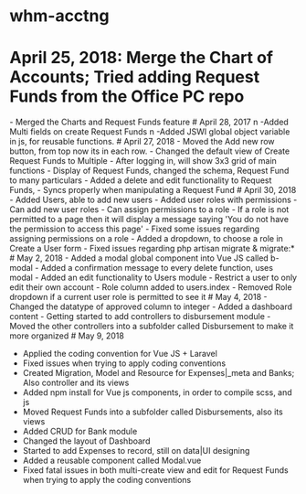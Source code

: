 # whm-acctng
# April 25, 2018: Merge the Chart of Accounts; Tried adding Request Funds from the Office PC repo
-   M e r g e d   t h e   C h a r t s   a n d   R e q u e s t   F u n d s   f e a t u r e  
 #   A p r i l   2 8 ,   2 0 1 7   \ n   - A d d e d   M u l t i   f i e l d s   o n   c r e a t e   R e q u e s t   F u n d s   \ n   - A d d e d   J S W I   g l o b a l   o b j e c t   v a r i a b l e   i n   j s ,   f o r   r e u s a b l e   f u n c t i o n s .  
 
 #   A p r i l   2 7 ,   2 0 1 8 
 -   M o v e d   t h e   A d d   n e w   r o w   b u t t o n ,   f r o m   t o p   n o w   i t s   i n   e a c h   r o w . 
 -   C h a n g e d   t h e   d e f a u l t   v i e w   o f   C r e a t e   R e q u e s t   F u n d s   t o   M u l t i p l e 
 -   A f t e r   l o g g i n g   i n ,   w i l l   s h o w   3 x 3   g r i d   o f   m a i n   f u n c t i o n s 
 -   D i s p l a y   o f   R e q u e s t   F u n d s ,   c h a n g e d   t h e   s c h e m a ,   R e q u e s t   F u n d   t o   m a n y   p a r t i c u l a r s 
  
 -   A d d e d   a   d e l e t e   a n d   e d i t   f u n c t i o n a l i t y   t o   R e q u e s t   F u n d s , 
 -   S y n c s   p r o p e r l y   w h e n   m a n i p u l a t i n g   a   R e q u e s t   F u n d 
  
 #   A p r i l   3 0 ,   2 0 1 8 
 -   A d d e d   U s e r s ,   a b l e   t o   a d d   n e w   u s e r s 
 -   A d d e d   u s e r   r o l e s   w i t h   p e r m i s s i o n s 
 -   C a n   a d d   n e w   u s e r   r o l e s 
 -   C a n   a s s i g n   p e r m i s s i o n s   t o   a   r o l e 
 -   I f   a   r o l e   i s   n o t   p e r m i t t e d   t o   a   p a g e   t h e n   i t   w i l l   d i s p l a y   a   m e s s a g e   s a y i n g   ' Y o u   d o   n o t   h a v e   t h e   p e r m i s s i o n   t o   a c c e s s   t h i s   p a g e ' 
  
 -   F i x e d   s o m e   i s s u e s   r e g a r d i n g   a s s i g n i n g   p e r m i s s i o n s   o n   a   r o l e 
 -   A d d e d   a   d r o p d o w n ,   t o   c h o o s e   a   r o l e   i n   C r e a t e   a   U s e r   f o r m 
 -   F i x e d   i s s u e s   r e g a r d i n g   p h p   a r t i s a n   m i g r a t e   &   m i g r a t e : * 
  
 #   M a y   2 ,   2 0 1 8 
 -   A d d e d   a   m o d a l   g l o b a l   c o m p o n e n t   i n t o   V u e   J S   c a l l e d   b - m o d a l 
 -   A d d e d   a   c o n f i r m a t i o n   m e s s a g e   t o   e v e r y   d e l e t e   f u n c t i o n ,   u s e s   m o d a l 
 -   A d d e d   a n   e d i t   f u n c t i o n a l i t y   t o   U s e r s   m o d u l e 
  
 -   R e s t r i c t   a   u s e r   t o   o n l y   e d i t   t h e i r   o w n   a c c o u n t 
 -   R o l e   c o l u m n   a d d e d   t o   u s e r s . i n d e x 
 -   R e m o v e d   R o l e   d r o p d o w n   i f   a   c u r r e n t   u s e r   r o l e   i s   p e r m i t t e d   t o   s e e   i t  
 #   M a y   4 ,   2 0 1 8 
 -   C h a n g e d   t h e   d a t a t y p e   o f   a p p r o v e d   c o l u m n   t o   i n t e g e r 
 -   A d d e d   a   d a s h b o a r d   c o n t e n t 
 -   G e t t i n g   s t a r t e d   t o   a d d   c o n t r o l l e r s   t o   d i s b u r s e m e n t   m o d u l e 
 -   M o v e d   t h e   o t h e r   c o n t r o l l e r s   i n t o   a   s u b f o l d e r   c a l l e d   D i s b u r s e m e n t   t o   m a k e   i t   m o r e   o r g a n i z e d 
  
 # May 9, 2018
- Applied the coding convention for Vue JS + Laravel
- Fixed issues when trying to apply coding conventions
- Created Migration, Model and Resource for Expenses|_meta and Banks; Also controller and its views
- Added npm install for Vue js components, in order to compile scss, and js
- Moved Request Funds into a subfolder called Disbursements, also its views
- Added CRUD for Bank module
- Changed the layout of Dashboard
- Started to add Expenses to record, still on data|UI designing
- Added a reusable component called Modal.vue
- Fixed fatal issues in both multi-create view and edit for Request Funds when trying to apply the coding conventions

